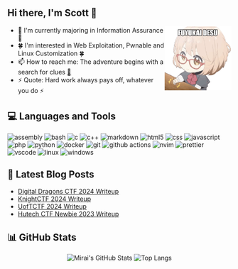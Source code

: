 ## Hi there, I'm Scott :wave:

<img align="right" alt="Fuyukai Desu~" width="150" src="https://raw.githubusercontent.com/T3l3sc0p3/CDN-for-personal-use/Kuriyama-Mirai/gifs/fuyukai-desu.gif">

- :telescope: I'm currently majoring in Information Assurance :telescope:
- :four_leaf_clover: I'm interested in Web Exploitation, Pwnable and Linux Customization :four_leaf_clover:
- :mailbox: How to reach me: The adventure begins with a search for clues [:triangular_flag_on_post:](https://tinyurl.com/mirai-info-hint)
- :zap: Quote: Hard work always pays off, whatever you do :zap:

## :computer: Languages and Tools

<p>
  <img src="https://img.shields.io/badge/Assembly-525252?style=flat-square&logoColor=white" alt="assembly">
  <img src="https://img.shields.io/badge/Bash-121011?style=flat-square&logo=gnu-bash&logoColor=white" alt="bash">
  <img src="https://img.shields.io/badge/C-00599C?style=flat-square&logo=c&logoColor=white" alt="c">
  <img src="https://img.shields.io/badge/C%2B%2B-00599C?style=flat-square&logo=c%2B%2B&logoColor=white" alt="c++">
  <img src="https://img.shields.io/badge/Markdown-000000?style=flat-square&logo=markdown&logoColor=white" alt="markdown">
  <img src="https://img.shields.io/badge/HTML-E34F26?style=flat-square&logo=html5&logoColor=white" alt="html5">
  <img src="https://img.shields.io/badge/CSS-1572B6?style=flat-square&logo=css3&logoColor=white" alt="css">
  <img src="https://img.shields.io/badge/JavaScript-323330?style=flat-square&logo=javascript&logoColor=F7DF1E" alt="javascript">
  <img src="https://img.shields.io/badge/PHP-777BB4?style=flat-square&logo=php&logoColor=white" alt="php">
  <img src="https://img.shields.io/badge/Python-FFD43B?style=flat-square&logo=python&logoColor=blue" alt="python">

  <img src="https://img.shields.io/badge/Docker-2CA5E0?style=flat-square&logo=docker&logoColor=white" alt="docker">
  <img src="https://img.shields.io/badge/Git-E44C30?style=flat-square&logo=git&logoColor=white" alt="git">
  <img src="https://img.shields.io/badge/-Github_Actions-2088FF?style=flat-square&logo=github-actions&logoColor=white" alt="github actions">
  <img src="https://img.shields.io/badge/NeoVim-%2357A143.svg?&style=flat-square&logo=neovim&logoColor=white" alt="nvim">
  <img src="https://img.shields.io/badge/-Prettier-F7B93E?style=flat-square&logo=prettier&logoColor=white" alt="prettier">
  <img src="https://img.shields.io/badge/VSCode-0078D4?style=flat-square&logo=visual%20studio%20code&logoColor=white" alt="vscode">

  <img src="https://img.shields.io/badge/Linux-FCC624?style=flat-square&logo=linux&logoColor=white" alt="linux">
  <img src="https://img.shields.io/badge/Windows-0078D6?style=flat-square&logo=windows&logoColor=white" alt="windows">
</p>

## :closed_book: Latest Blog Posts

<!-- Fetch-Blog-Post:Start -->
- [Digital Dragons CTF 2024 Writeup](https://3r0th3r-cc.github.io/2024/08/25/Digital-Dragons-CTF-2024-Writeup/)
- [KnightCTF 2024 Writeup](https://t3l3sc0p3.github.io/posts/knightctf-2024-writeup/)
- [UofTCTF 2024 Writeup](https://t3l3sc0p3.github.io/posts/uoftctf-2024-writeup/)
- [Hutech CTF Newbie 2023 Writeup](https://t3l3sc0p3.github.io/posts/hutech-ctf-newbie-2023-writeup/)
<!-- Fetch-Blog-Post:End -->

## :bar_chart: GitHub Stats

<p align="center">
  <img src="https://github-readme-stats.vercel.app/api?username=T3l3sc0p3&show_icons=true&hide_border=true&theme=tokyonight" alt="Mirai's GitHub Stats">
  <img src="https://github-readme-stats.vercel.app/api/top-langs/?username=T3l3sc0p3&layout=compact&hide_border=true&theme=tokyonight" alt="Top Langs">
</p>
